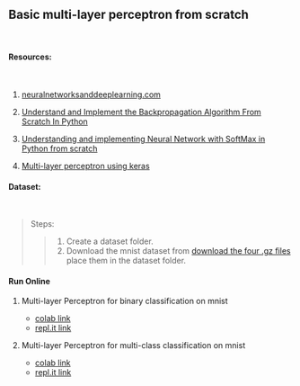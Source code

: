 ## Basic multi-layer perceptron from scratch
<br>
<h4>Resources:</h3><br>

1. [neuralnetworksanddeeplearning.com](http://neuralnetworksanddeeplearning.com/)

2. [Understand and Implement the Backpropagation Algorithm From Scratch In Python](http://www.adeveloperdiary.com/data-science/machine-learning/understand-and-implement-the-backpropagation-algorithm-from-scratch-in-python/)

3. [Understanding and implementing Neural Network with SoftMax in Python from scratch](http://www.adeveloperdiary.com/data-science/deep-learning/neural-network-with-softmax-in-python/)

4. [Multi-layer perceptron using keras](https://github.com/keras-team/keras/blob/master/examples/mnist_mlp.py#L21)

<h4>Dataset:</h3><br>

>Steps:<br>
>> 1. Create a dataset folder.<br> 
>> 2. Download the mnist dataset from [download the four .gz files](http://yann.lecun.com/exdb/mnist/) place them in the dataset folder.

#### Run Online 
1. Multi-layer Perceptron for binary classification on mnist
    - [colab link](https://colab.research.google.com/drive/1NanKamrYEB0ncPm25OGLk2kTItusk7ec#scrollTo=Uwxop631l0H5)
    - [repl.it link](https://repl.it/@VaibhavSingh4/MLPBinarymnist)

2. Multi-layer Perceptron for multi-class classification on mnist
    - [colab link](https://colab.research.google.com/drive/1ItvYG_kU28Wag8WSka-H1GgcwxK_uehz)
    - [repl.it link](https://repl.it/@VaibhavSingh4/MLPSoftmaxmnist)
    
    
